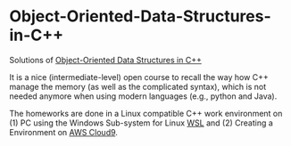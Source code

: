 # Object-Oriented-Data-Structures-in-C++
Solutions of [Object-Oriented Data Structures in C++](https://www.coursera.org/learn/cs-fundamentals-1/home/welcome)


It is a nice (intermediate-level) open course to recall the way how C++ manage the memory (as well as the complicated syntax), which is not needed anymore when using modern languages (e.g., python and Java).

The homeworks are done in a Linux compatible C++ work environment on (1) PC using the Windows Sub-system for Linux [WSL](https://docs.microsoft.com/en-us/windows/wsl/install-win10) and (2) Creating a Environment on [AWS Cloud9](https://aws.amazon.com/cloud9/).

